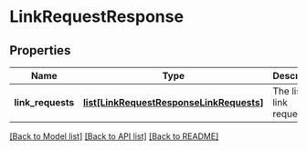 # LinkRequestResponse

## Properties
Name | Type | Description | Notes
------------ | ------------- | ------------- | -------------
**link_requests** | [**list[LinkRequestResponseLinkRequests]**](LinkRequestResponseLinkRequests.md) | The list of link requests. | [optional] 

[[Back to Model list]](../README.md#documentation-for-models) [[Back to API list]](../README.md#documentation-for-api-endpoints) [[Back to README]](../README.md)


